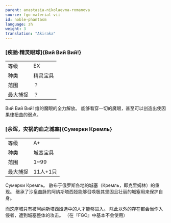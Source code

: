 ```yaml
---
parent: anastasia-nikolaevna-romanova
source: fgo-material-vii
id: noble-phantasm
language: zh
weight: 3
translation: "Akiraka"
---
```


### [疾驰·精灵眼球]{Вий Вий Вий!}

<table>
  <tr><td>等级</td><td>EX</td></tr>
  <tr><td>种类</td><td>精灵宝具</td></tr>
  <tr><td>范围</td><td>？</td></tr>
  <tr><td>最大捕捉</td><td>？</td></tr>
</table>

Вий Вий Вий!
维的魔眼的全力解放。
能够看穿一切的魔眼，甚至可以创造出使因果律扭曲的弱点。

### [余晖，灾祸的血之城塞]{Сумерки Кремль}

<table>
  <tr><td>等级</td><td>A+</td></tr>
  <tr><td>种类</td><td>城塞宝具</td></tr>
  <tr><td>范围</td><td>1~99</td></tr>
  <tr><td>最大捕捉</td><td>11人+1只</td></tr>
</table>

Сумерки Кремль。
散布于俄罗斯各地的城塞（Кремль，即克里姆林）的重现。
继承了沙皇血脉的阿纳斯塔西娅能够召唤极其坚固且壮丽的城塞用来保护自身。

而这座城只有被阿纳斯塔西娅选中的人才能够进入。
除此以外的存在都会当作入侵者，遭到城塞整体的攻击。
（在『FGO』中基本不会使用）
